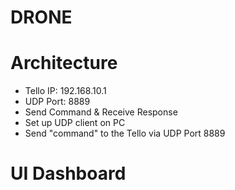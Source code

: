 # DRONE

# Architecture
- Tello IP: 192.168.10.1
- UDP Port: 8889
- Send Command & Receive Response
- Set up UDP client on PC
- Send "command" to the Tello via UDP Port 8889

# UI Dashboard


